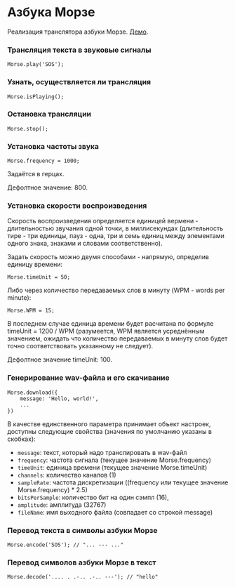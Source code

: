 # Азбука Морзе

Реализация транслятора азбуки Морзе. [Демо](https://0xd34f.github.io/morse/).

### Трансляция текста в звуковые сигналы

```
Morse.play('SOS');
```

### Узнать, осуществляется ли трансляция

```
Morse.isPlaying();
```

### Остановка трансляции

```
Morse.stop();
```

### Установка частоты звука

```
Morse.frequency = 1000;
```

Задаётся в герцах.

Дефолтное значение: 800.

### Установка скорости воспроизведения

Скорость воспроизведения определяется единицей вермени - длительностью звучания одной точки, в миллисекундах (длительность тире - три единицы, пауз - одна, три и семь единиц между элементами одного знака, знаками и словами соответственно).

Задать скорость можно двумя способами - напрямую, определив единицу времени:

```
Morse.timeUnit = 50;
```

Либо через количество передаваемых слов в минуту (WPM - words per minute):

```
Morse.WPM = 15;
```

В последнем случае единица времени будет расчитана по формуле timeUnit = 1200 / WPM (разумеется, WPM является усреднённым значением, ожидать что количество передаваемых в минуту слов будет точно соответствовать указанному не следует).

Дефолтное значение timeUnit: 100.

### Генерирование wav-файла и его скачивание

```
Morse.download({
    message: 'Hello, world!',
    ...
})
```
В качестве единственного параметра принимает объект настроек, доступны следующие свойства (значения по умолчанию указаны в скобках):

* `message`: текст, который надо транслировать в wav-файл
* `frequency`: частота сигнала (текущее значение Morse.frequency)
* `timeUnit`: единица времени (текущее значение Morse.timeUnit)
* `channels`: количество каналов (1)
* `sampleRate`: частота дискретизации ((frequency или текущее значение Morse.frequency) * 2.5)
* `bitsPerSample`: количество бит на один сэмпл (16),
* `amplitude`: амплитуда (32767)
* `fileName`: имя выходного файла (совпадает со строкой message)

### Перевод текста в символы азбуки Морзе

```
Morse.encode('SOS'); // "... --- ..."
```

### Перевод символов азбуки Морзе в текст

```
Morse.decode('.... . .-.. .-.. ---'); // "hello"
```
